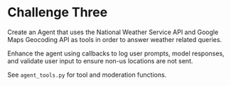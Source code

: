 # Challenge Three
Create an Agent that uses the National Weather Service API and Google Maps Geocoding API as tools in order to answer weather related queries.

Enhance the agent using callbacks to log user prompts, model responses, and validate user input to ensure non-us locations are not sent.

See `agent_tools.py` for tool and moderation functions.